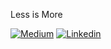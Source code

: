 Less is More



[![Medium](https://img.shields.io/badge/Medium-mertziya-gray?style=flat&logo=medium&logoColor=white&labelColor=black)](https://www.linkedin.com/in/mert-ziya-a77ba9194/)
[![Linkedin](https://img.shields.io/badge/LinkedIn-mertziya-gray?style=flat&logo=linkedin&logoColor=white&labelColor=blue)](https://www.linkedin.com/in/mert-ziya-a77ba9194/)
